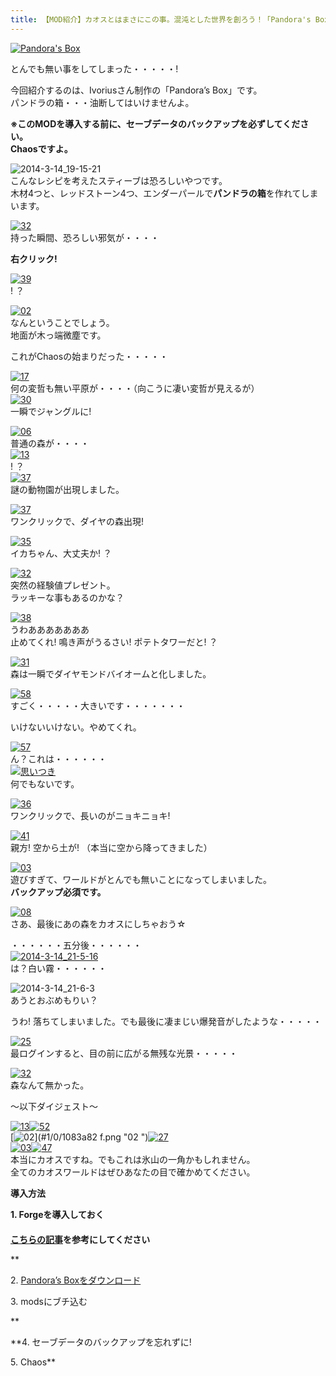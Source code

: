 ```yaml
---
title: 【MOD紹介】カオスとはまさにこの事。混沌とした世界を創ろう！「Pandora's Box」
---
```


[![Pandora's Box](https://cdn-ak.f.st-hatena.com/images/fotolife/s/sasigume/20210208/20210208142000.jpg)](#6/1/61cf399a.jpg "Pandora's Box")

とんでも無い事をしてしまった・・・・・!

今回紹介するのは、Ivoriusさん制作の「Pandora’s Box」です。  
パンドラの箱・・・油断してはいけませんよ。  
  
**※このMODを導入する前に、セーブデータのバックアップを必ずしてください。  
Chaosですよ。** 

![2014-3-14_19-15-21](https://cdn-ak.f.st-hatena.com/images/fotolife/s/sasigume/20210208/20210208134018.jpg)  
こんなレシピを考えたスティーブは恐ろしいやつです。  
木材4つと、レッドストーン4つ、エンダーパールで**パンドラの箱**を作れてしまいます。

[![32](https://cdn-ak.f.st-hatena.com/images/fotolife/s/sasigume/20210208/20210208133151.png)](#2/f/2fdf70c4.png "32")  
持った瞬間、恐ろしい邪気が・・・・

**右クリック!**

[![39](https://cdn-ak.f.st-hatena.com/images/fotolife/s/sasigume/20210208/20210208133049.png)](#2/e/2ed43c4b.png "39")  
! ？

[![02](https://www.napoan.com/wp-content/uploads/imgs/2/0/204f6ae3.png)](#2/0/204f6ae3.png "02")  
なんということでしょう。  
地面が木っ端微塵です。

これがChaosの始まりだった・・・・・

[![17](https://cdn-ak.f.st-hatena.com/images/fotolife/s/sasigume/20210208/20210208145547.png)](#8/1/81c519fd.png "17")  
何の変哲も無い平原が・・・・（向こうに凄い変哲が見えるが）  
[![30](https://cdn-ak.f.st-hatena.com/images/fotolife/s/sasigume/20210208/20210208152753.png)](#a/1/a152c3df.png "30")  
一瞬でジャングルに!

[![06](https://cdn-ak.f.st-hatena.com/images/fotolife/s/sasigume/20210208/20210208141306.png)](#5/c/5c245ab1.png "06")  
普通の森が・・・・  
[![13](https://cdn-ak.f.st-hatena.com/images/fotolife/s/sasigume/20210208/20210208142532.png)](#6/7/6758031c.png "13")  
! ？  
[![37](https://cdn-ak.f.st-hatena.com/images/fotolife/s/sasigume/20210208/20210208180455.png)](#f/b/fbe585ad.png "37")  
謎の動物園が出現しました。

[![37](https://cdn-ak.f.st-hatena.com/images/fotolife/s/sasigume/20210208/20210208175723.png)](#f/5/f5bfada1.png "37")  
ワンクリックで、ダイヤの森出現!

[![35](https://cdn-ak.f.st-hatena.com/images/fotolife/s/sasigume/20210208/20210208161225.png)](#c/d/cd15e54f.png "35")  
イカちゃん、大丈夫か! ？

[![32](https://cdn-ak.f.st-hatena.com/images/fotolife/s/sasigume/20210208/20210208162640.png)](#d/b/db518e21.png "32")  
突然の経験値プレゼント。  
ラッキーな事もあるのかな？

[![38](https://cdn-ak.f.st-hatena.com/images/fotolife/s/sasigume/20210208/20210208130603.png)](#1/4/14719cfc.png "38")  
うわあああああああ  
止めてくれ! 鳴き声がうるさい! ポテトタワーだと! ？

[![31](https://cdn-ak.f.st-hatena.com/images/fotolife/s/sasigume/20210208/20210208143317.png)](#6/d/6dd1fb9d.png "31")  
森は一瞬でダイヤモンドバイオームと化しました。

[![58](https://cdn-ak.f.st-hatena.com/images/fotolife/s/sasigume/20210208/20210208142219.png)](#6/4/642e1738.png "58")  
すごく・・・・・大きいです・・・・・・・

いけないいけない。やめてくれ。

[![57](https://cdn-ak.f.st-hatena.com/images/fotolife/s/sasigume/20210208/20210208180522.png)](#f/c/fc33d823.png "57")  
ん？これは・・・・・・  
[![思いつき](https://cdn-ak.f.st-hatena.com/images/fotolife/s/sasigume/20210208/20210208144324.jpg)](#7/6/76d65c00.jpg "思いつき")  
何でもないです。

[![36](https://cdn-ak.f.st-hatena.com/images/fotolife/s/sasigume/20210208/20210208131454.png)](#1/e/1e44bfe0.png "36")  
ワンクリックで、長いのがニョキニョキ!

[![41](https://cdn-ak.f.st-hatena.com/images/fotolife/s/sasigume/20210208/20210208160456.png)](#c/5/c51af91c.png "41")  
親方! 空から土が! （本当に空から降ってきました）

[![03](https://cdn-ak.f.st-hatena.com/images/fotolife/s/sasigume/20210208/20210208160612.png)](#c/6/c62b5555.png "03")  
遊びすぎて、ワールドがとんでも無いことになってしまいました。  
**バックアップ必須です。**

[![08](https://cdn-ak.f.st-hatena.com/images/fotolife/s/sasigume/20210208/20210208143728.png)](#7/1/712cd88a.png "08")  
さあ、最後にあの森をカオスにしちゃおう☆

・・・・・・五分後・・・・・・  
[![2014-3-14_21-5-16](https://cdn-ak.f.st-hatena.com/images/fotolife/s/sasigume/20210208/20210208151304.jpg)](#9/3/935509fb.jpg "2014-3-14_21-5-16")  
は？白い霧・・・・・・

![2014-3-14_21-6-3](https://cdn-ak.f.st-hatena.com/images/fotolife/s/sasigume/20210208/20210208133028.jpg)  
あうとおぶめもりい？

うわ! 落ちてしまいました。でも最後に凄まじい爆発音がしたような・・・・・

[![25](https://cdn-ak.f.st-hatena.com/images/fotolife/s/sasigume/20210208/20210208143344.png)](#6/e/6e2b341f.png "25")  
最ログインすると、目の前に広がる無残な光景・・・・・

[![32](https://cdn-ak.f.st-hatena.com/images/fotolife/s/sasigume/20210208/20210208145100.png)](#7/e/7e09fbff.png "32")  
森なんて無かった。

～以下ダイジェスト～

[![13](https://cdn-ak.f.st-hatena.com/images/fotolife/s/sasigume/20210208/20210208175138.png)](#f/0/f0181c9f.png "13")[![52](https://cdn-ak.f.st-hatena.com/images/fotolife/s/sasigume/20210208/20210208151706.png)](#9/6/96bda977.png "52")  
[![02](https://cdn-ak.f.st-hatena.com/images/fotolife/s/sasigume/20210208/20210208130036.png)](#1/0/1083a82
f.png "02
")[![27](https://cdn-ak.f.st-hatena.com/images/fotolife/s/sasigume/20210208/20210208130353.png)](#1/2/12ce3cdf.png "27")  
[![03](https://cdn-ak.f.st-hatena.com/images/fotolife/s/sasigume/20210208/20210208130116.png)](#1/0/10f9d341.png "03")[![47](https://cdn-ak.f.st-hatena.com/images/fotolife/s/sasigume/20210208/20210208180416.png)](#f/b/fb2058d7.png "47")  
本当にカオスですね。でもこれは氷山の一角かもしれません。  
全てのカオスワールドはぜひあなたの目で確かめてください。

**導入方法**

**1\. Forgeを導入しておく  
　  
[こちらの記事](/new-way-to-install-mod/)を参考にしてください**

**

2. [Pandora’s Boxをダウンロード](http://www.minecraftforum.net/topic/563257-172-ivorius-mods-drugs-statues-flags-boxes-of-doom-hamsters/#PandorasBox)

3\. modsにブチ込む

**

**4\. セーブデータのバックアップを忘れずに!  
  
5\. Chaos**
